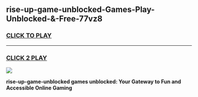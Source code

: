 
## rise-up-game-unblocked-Games-Play-Unblocked-&-Free-77vz8
<h3>
<a href="https://premium76.site?title=rise-up-game-unblocked&ref=24A">CLICK TO PLAY</a></h3>
<hr>

<h3>
<a href="https://premium76.site?title=rise-up-game-unblocked&ref=24A">CLICK 2 PLAY</a>
  
</h3>

<a href="https://premium76.site?title=rise-up-game-unblocked&ref=24A"><img src="https://clearcache.store/games.png"></a>


**rise-up-game-unblocked games unblocked: Your Gateway to Fun and Accessible Online Gaming**
